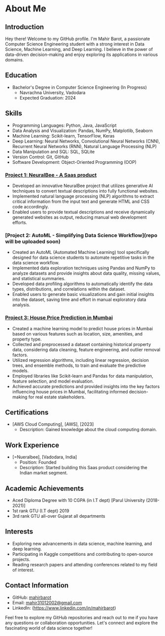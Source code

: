 # About Me

## Introduction
Hey there! Welcome to my GitHub profile. I'm Mahir Barot, a passionate Computer Science Engineering student with a strong interest in Data Science, Machine Learning, and Deep Learning. I believe in the power of data-driven decision-making and enjoy exploring its applications in various domains.

## Education
- Bachelor's Degree in Computer Science Engineering (In Progress)
  - Navrachna University, Vadodara
  - Expected Graduation: 2024

## Skills
- Programming Languages: Python, Java, JavaScript
- Data Analysis and Visualization: Pandas, NumPy, Matplotlib, Seaborn
- Machine Learning: Scikit-learn, TensorFlow, Keras
- Deep Learning: Neural Networks, Convolutional Neural Networks (CNN), Recurrent Neural Networks (RNN), Natural Language Processing (NLP)
- Data Manipulation and SQL: SQL, SQLite
- Version Control: Git, GitHub
- Software Development: Object-Oriented Programming (OOP)

### [Project 1: NeuralBee - A Saas product](private-sourced)

- Developed an innovative NeuralBee project that utilizes generative AI techniques to convert textual descriptions into fully functional websites.
- Implemented natural language processing (NLP) algorithms to extract critical information from the input text and generate HTML and CSS code accordingly.
- Enabled users to provide textual descriptions and receive dynamically generated websites as output, reducing manual web development efforts.

### [Project 2: AutoML - Simplifying Data Science Workflow](repo will be uploaded soon)

- Created an AutoML (Automated Machine Learning) tool specifically designed for data science students to automate repetitive tasks in the data science workflow.
- Implemented data exploration techniques using Pandas and NumPy to analyze datasets and provide insights about data quality, missing values, and statistical summaries.
- Developed data profiling algorithms to automatically identify the data types, distributions, and correlations within the dataset.
- Enabled users to generate basic visualizations and gain initial insights into the dataset, saving time and effort in manual exploratory data analysis.

### [Project 3: House Price Prediction in Mumbai](https://github.com/your_username/house-price-prediction)

- Created a machine learning model to predict house prices in Mumbai based on various features such as location, size, amenities, and property type.
- Collected and preprocessed a dataset containing historical property data, considering data cleaning, feature engineering, and outlier removal factors.
- Utilized regression algorithms, including linear regression, decision trees, and ensemble methods, to train and evaluate the predictive models.
- Employed libraries like Scikit-learn and Pandas for data manipulation, feature selection, and model evaluation.
- Achieved accurate predictions and provided insights into the key factors influencing house prices in Mumbai, facilitating informed decision-making for real estate stakeholders.
  
## Certifications
- [AWS Cloud Computing], [AWS], [2023]
  - Description: Gained knowledge about the cloud computing domain.

## Work Experience
- [=Nueralbee], [Vadodara, India]
  - Position: Founded
  - Description: Started building this Saas product considering the Indian market segment.

## Academic Achievements
- Aced Diploma Degree with 10 CGPA (in I.T dept) [Parul University (2018-2021)]
- 1st rank GTU (I.T dept) 2019
- 3rd rank GTU all-over Gujarat all departments 

## Interests
- Exploring new advancements in data science, machine learning, and deep learning.
- Participating in Kaggle competitions and contributing to open-source projects.
- Reading research papers and attending conferences related to my field of interest.

## Contact Information
- GitHub: [mahirbarot](https://github.com/mahirbarot)
- Email: mahir31012002@gmail.com
- LinkedIn: (https://www.linkedin.com/in/mahirbarot)

Feel free to explore my GitHub repositories and reach out to me if you have any questions or collaboration opportunities. Let's connect and explore the fascinating world of data science together!
